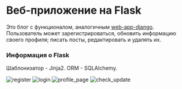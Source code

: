 # Веб-приложение на Flask
Это блог с функционалом, аналогичным [web-app-django](https://github.com/anna-bmstu/web-app-django.git).<br>
Пользователь может зарегистрироваться, обновить информацию своего профиля; писать посты, редактировать и удалять их.

### Информация о Flask
Шаблонизатор - Jinja2.
ORM - SQLAlchemy.

![register](https://user-images.githubusercontent.com/55577096/183399238-884b9056-faf8-4c5d-8a21-e5d298987c56.png)
![login](https://user-images.githubusercontent.com/55577096/183399270-3f8afbb1-5211-47f3-9756-984756dcb356.png)
![profile_page](https://user-images.githubusercontent.com/55577096/183399280-007ab157-6cc7-437e-b35c-355a9297a001.png)
![check_update](https://user-images.githubusercontent.com/55577096/183399287-367894ff-6e14-4890-979c-95771ec74917.png)
